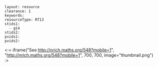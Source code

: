 ````
layout: resource
clearance: 1
keywords:
resourceType: RT13
stids1: 
  - g14
stids2:
pvids1:
pvids2:

````

<:= iframe("See http://nrich.maths.org/548?mobile=1", "http://nrich.maths.org/548?mobile=1", 700, 700, image="thumbnail.png") :>